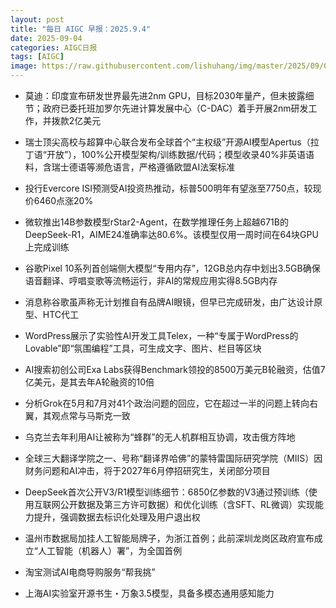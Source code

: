 ```yaml
---
layout: post
title: "每日 AIGC 早报：2025.9.4"
date: 2025-09-04
categories: AIGC日报
tags: [AIGC]
image: https://raw.githubusercontent.com/lishuhang/img/master/2025/09/0904-d.webp
---
```


- 莫迪：印度宣布研发世界最先进2nm GPU，目标2030年量产，但未披露细节；政府已委托班加罗尔先进计算发展中心（C-DAC）着手开展2nm研发工作，并拨款2亿美元

- 瑞士顶尖高校与超算中心联合发布全球首个“主权级”开源AI模型Apertus（拉丁语“开放”），100%公开模型架构/训练数据/代码；模型收录40%非英语语料，含瑞士德语等濒危语言，严格遵循欧盟AI法案标准

- 投行Evercore ISI预测受AI投资热推动，标普500明年有望涨至7750点，较现价6460点涨20%

- 微软推出14B参数模型rStar2-Agent，在数学推理任务上超越671B的DeepSeek-R1，AIME24准确率达80.6%。该模型仅用一周时间在64块GPU上完成训练

- 谷歌Pixel 10系列首创端侧大模型“专用内存”，12GB总内存中划出3.5GB确保语音翻译、哼唱变歌等流畅运行，非AI的常规应用实得8.5GB内存

- 消息称谷歌虽声称无计划推自有品牌AI眼镜，但早已完成研发，由广达设计原型、HTC代工

- WordPress展示了实验性AI开发工具Telex，一种“专属于WordPress的Lovable”即“氛围编程”工具，可生成文字、图片、栏目等区块

- AI搜索初创公司Exa Labs获得Benchmark领投的8500万美元B轮融资，估值7亿美元，是其去年A轮融资的10倍

- 分析Grok在5月和7月对41个政治问题的回应，它在超过一半的问题上转向右翼，其观点常与马斯克一致

- 乌克兰去年利用AI让被称为“蜂群”的无人机群相互协调，攻击俄方阵地

- 全球三大翻译学院之一、号称“翻译界哈佛”的蒙特雷国际研究学院（MIIS）因财务问题和AI冲击，将于2027年6月停招研究生，关闭部分项目

- DeepSeek首次公开V3/R1模型训练细节：6850亿参数的V3通过预训练（使用互联网公开数据及第三方许可数据）和优化训练（含SFT、RL微调）实现能力提升，强调数据去标识化处理及用户退出权

- 温州市数据局加挂人工智能局牌子，为浙江首例；此前深圳龙岗区政府宣布成立“人工智能（机器人）署”，为全国首例

- 淘宝测试AI电商导购服务“帮我挑”

- 上海AI实验室开源书生・万象3.5模型，具备多模态通用感知能力